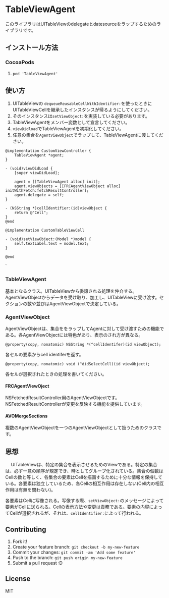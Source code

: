 # TableViewAgent

このライブラリはUITableViewのdelegateとdatesourceをラップするためのライブラリです。

## インストール方法

### CocoaPods

1. ``pod 'TableViewAgent'``

## 使い方

1. UITableViewの `dequeueReusableCellWithIdentifier:`を使ったときにUITableViewCellを継承したインスタンスが帰るようにしてください。
2. そのインスタンスは`setViewObject:`を実装している必要があります。
3. TableViewAgentをメンバー変数として宣言してください。
4. `viewDidload`でTableViewAgentを初期化してください。
5. 任意の集合を`AgentViewObject`でラップして、TableViewAgentに渡してください。

```
@implementation CustomViewController {
    TableViewAgent *agent;
}

- (void)viewDidLoad {
    [super viewDidLoad];

    agent = [[TableViewAgent alloc] init];
    agent.viewObjects = [[FRCAgentViewObject alloc] initWithFetch:fetchResultController];
    agent.delegate = self;
}

- (NSString *)cellIdentifier:(id)viewObject {
    return @"Cell";
}
@end

@implementation CustomTableViewCell

- (void)setViewObject:(Model *)model {
    self.textLabel.text = model.text;
}

@end
```
`

### TableViewAgent

基本となるクラス。UITableViewから委譲される処理を仲介する。AgentViewObjectからデータを受け取り、加工し、UITableViewに受け渡す。セクションの数や並びはAgentViewObjectで決定している。

### AgentViewObject

AgentViewObjectは、集合ををラップしてAgentに対して受け渡すための機能である。各AgentViewObjectには特色があり、表示のされ方が異なる。

`@property(copy, nonatomic) NSString *(^cellIdentifer)(id viewObject);`

各セルの要素からcell identiferを返す。

`@property(copy, nonatomic) void (^didSelectCell)(id viewObject);`

各セルが選択されたときの処理を書いてください。

#### FRCAgentViewOject
	
NSFetchedResultController用のAgentViewObjectです。NSFetchedResultControllerが変更を反映する機能を提供しています。

#### AVOMergeSections

複数のAgentViewObjectを一つのAgentViewObjectとして扱うためのクラスです。



## 思想
　
 UITableViewは、特定の集合を表示させるためのViewである。特定の集合は、必ず一意の順序が規定でき、時としてグループ化されている。集合の個数はCellの数と等しく、各集合の要素はCellを描画するために十分な情報を保持している。各要素は独立しているため、各Cellの相互作用は存在しない(Cell内の相互作用は有無を問わない)。

 各要素はCellに写像される。写像する際、`setViewObject:`のメッセージによって要素がCellに送られる。Cellの表示方法や変更は責務である。要素の内容によってCellが選択されるが、それは、`cellIdentifier:`によって行われる。

 



## Contributing

1. Fork it!
2. Create your feature branch: `git checkout -b my-new-feature`
3. Commit your changes: `git commit -am 'Add some feature'`
4. Push to the branch: `git push origin my-new-feature`
5. Submit a pull request :D

## License

MIT